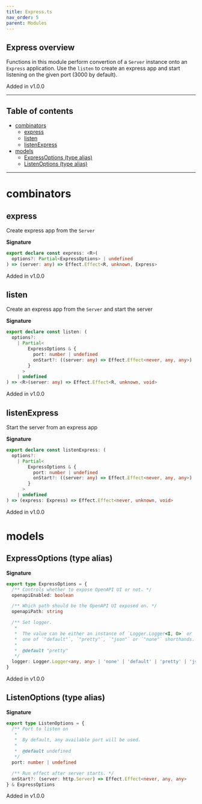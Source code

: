 ```yaml
---
title: Express.ts
nav_order: 5
parent: Modules
---
```


## Express overview

Functions in this module perform convertion of a `Server` instance onto
an `Express` application. Use the `listen` to create an express app and
start listening on the given port (3000 by default).

Added in v1.0.0

---

<h2 class="text-delta">Table of contents</h2>

- [combinators](#combinators)
  - [express](#express)
  - [listen](#listen)
  - [listenExpress](#listenexpress)
- [models](#models)
  - [ExpressOptions (type alias)](#expressoptions-type-alias)
  - [ListenOptions (type alias)](#listenoptions-type-alias)

---

# combinators

## express

Create express app from the `Server`

**Signature**

```ts
export declare const express: <R>(
  options?: Partial<ExpressOptions> | undefined
) => (server: any) => Effect.Effect<R, unknown, Express>
```

Added in v1.0.0

## listen

Create an express app from the `Server` and start the server

**Signature**

```ts
export declare const listen: (
  options?:
    | Partial<
        ExpressOptions & {
          port: number | undefined
          onStart?: ((server: any) => Effect.Effect<never, any, any>) | undefined
        }
      >
    | undefined
) => <R>(server: any) => Effect.Effect<R, unknown, void>
```

Added in v1.0.0

## listenExpress

Start the server from an express app

**Signature**

```ts
export declare const listenExpress: (
  options?:
    | Partial<
        ExpressOptions & {
          port: number | undefined
          onStart?: ((server: any) => Effect.Effect<never, any, any>) | undefined
        }
      >
    | undefined
) => (express: Express) => Effect.Effect<never, unknown, void>
```

Added in v1.0.0

# models

## ExpressOptions (type alias)

**Signature**

```ts
export type ExpressOptions = {
  /** Controls whether to expose OpenAPI UI or not. */
  openapiEnabled: boolean

  /** Which path should be the OpenAPI UI exposed on. */
  openapiPath: string

  /** Set logger.
   *
   *  The value can be either an instance of `Logger.Logger<I, O>` or
   *  one of `"default"`, `"pretty"`, `"json"` or `"none"` shorthands.
   *
   *  @default "pretty"
   */
  logger: Logger.Logger<any, any> | 'none' | 'default' | 'pretty' | 'json'
}
```

Added in v1.0.0

## ListenOptions (type alias)

**Signature**

```ts
export type ListenOptions = {
  /** Port to listen on
   *
   *  By default, any available port will be used.
   *
   *  @default undefined
   */
  port: number | undefined

  /** Run effect after server starts. */
  onStart?: (server: http.Server) => Effect.Effect<never, any, any>
} & ExpressOptions
```

Added in v1.0.0
